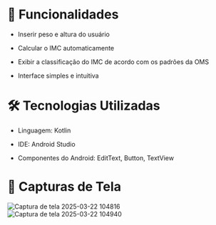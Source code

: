 # 📱 Funcionalidades
- Inserir peso e altura do usuário

- Calcular o IMC automaticamente

- Exibir a classificação do IMC de acordo com os padrões da OMS

- Interface simples e intuitiva

# 🛠️ Tecnologias Utilizadas
- Linguagem: Kotlin

- IDE: Android Studio

- Componentes do Android: EditText, Button, TextView

# 📸 Capturas de Tela 
![Captura de tela 2025-03-22 104816](https://github.com/user-attachments/assets/3ebefe72-a08c-4a74-95f1-4914fd40504f) ![Captura de tela 2025-03-22 104940](https://github.com/user-attachments/assets/6abc95a6-7d5e-41e8-8a52-237062459115)


